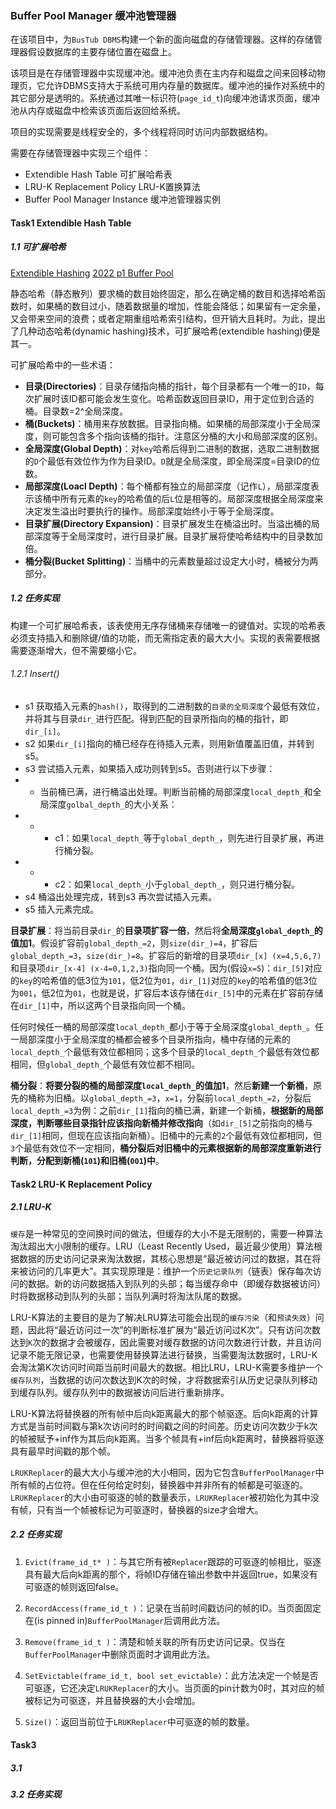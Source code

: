 ### Buffer Pool Manager 缓冲池管理器

在该项目中，为`BusTub DBMS`构建一个新的面向磁盘的存储管理器。这样的存储管理器假设数据库的主要存储位置在磁盘上。

该项目是在存储管理器中实现缓冲池。缓冲池负责在主内存和磁盘之间来回移动物理页，它允许DBMS支持大于系统可用内存量的数据库。缓冲池的操作对系统中的其它部分是透明的。系统通过其唯一标识符(`page_id_t`)向缓冲池请求页面，缓冲池从内存或磁盘中检索该页面后返回给系统。

项目的实现需要是线程安全的，多个线程将同时访问内部数据结构。

需要在存储管理器中实现三个组件：

* Extendible Hash Table 可扩展哈希表
* LRU-K Replacement Policy LRU-K置换算法
* Buffer Pool Manager Instance 缓冲池管理器实例

#### Task1 Extendible Hash Table

##### 1.1 可扩展哈希

[Extendible Hashing](https://www.geeksforgeeks.org/extendible-hashing-dynamic-approach-to-dbms/)
[2022 p1 Buffer Pool](https://blog.csdn.net/q2453303961/article/details/128153709?spm=1001.2014.3001.5502)

静态哈希（静态散列）要求桶的数目始终固定，那么在确定桶的数目和选择哈希函数时，如果桶的数目过小，随着数据量的增加，性能会降低；如果留有一定余量，又会带来空间的浪费；或者定期重组哈希索引结构，但开销大且耗时。为此，提出了几种动态哈希(dynamic hashing)技术，可扩展哈希(extendible hashing)便是其一。

可扩展哈希中的一些术语：

* **目录(Directories)**：目录存储指向桶的指针，每个目录都有一个唯一的`ID`，每次扩展时该ID都可能会发生变化。哈希函数返回目录ID，用于定位到合适的桶。目录数=2^全局深度。
* **桶(Buckets)**：桶用来存放数据。目录指向桶。如果桶的局部深度小于全局深度，则可能包含多个指向该桶的指针。注意区分桶的大小和局部深度的区别。
* **全局深度(Global Depth)**：对`key`哈希后得到二进制的数据，选取二进制数据的`D`个最低有效位作为作为目录ID。`D`就是全局深度，即全局深度=目录ID的位数。
* **局部深度(Loacl Depth)**：每个桶都有独立的局部深度（记作`L`），局部深度表示该桶中所有元素的`key`的哈希值的后`L`位是相等的。局部深度根据全局深度来决定发生溢出时要执行的操作。局部深度始终小于等于全局深度。
* **目录扩展(Directory Expansion)**：目录扩展发生在桶溢出时。当溢出桶的局部深度等于全局深度时，进行目录扩展。目录扩展将使哈希结构中的目录数加倍。
* **桶分裂(Bucket Splitting)**：当桶中的元素数量超过设定大小时，桶被分为两部分。

##### 1.2 任务实现

构建一个可扩展哈希表，该表使用无序存储桶来存储唯一的键值对。实现的哈希表必须支持插入和删除键/值的功能，而无需指定表的最大大小。实现的表需要根据需要逐渐增大，但不需要缩小它。

###### 1.2.1 Insert()

* s1 获取插入元素的`hash()`，取得到的二进制数的`目录的全局深度`个最低有效位，并将其与目录`dir_`进行匹配。得到匹配的目录所指向的桶的指针，即`dir_[i]`。
* s2 如果`dir_[i]`指向的桶已经存在待插入元素，则用新值覆盖旧值，并转到s5。
* s3 尝试插入元素，如果插入成功则转到s5。否则进行以下步骤：
* * 当前桶已满，进行桶溢出处理。判断当前桶的局部深度`local_depth_`和全局深度`golbal_depth_`的大小关系：
* * * c1：如果`local_depth_`等于`global_depth_`，则先进行目录扩展，再进行桶分裂。
* * * c2：如果`local_depth_`小于`global_depth_`，则只进行桶分裂。
* s4 桶溢出处理完成，转到s3 再次尝试插入元素。
* s5 插入元素完成。

**目录扩展**：将当前目录`dir_`的**目录项扩容一倍**，然后将**全局深度`global_depth_`的值加1**。假设扩容前`global_depth_=2`，则`size(dir_)=4`，扩容后`global_depth_=3`，`size(dir_)=8`。扩容后的新增的目录项`dir_[x] (x=4,5,6,7)`和目录项`dir_[x-4] (x-4=0,1,2,3)`指向同一个桶。因为(假设`x=5`)：`dir_[5]`对应的`key`的哈希值的低3位为`101`，低2位为`01`，`dir_[1]`对应的`key`的哈希值的低3位为`001`，低2位为`01`，也就是说，扩容后本该存储在`dir_[5]`中的元素在扩容前存储在`dir_[1]`中，所以这两个目录指向同一个桶。

任何时候任一桶的局部深度`local_depth_`都小于等于全局深度`global_depth_`。任一局部深度小于全局深度的桶都会被多个目录所指向，桶中存储的元素的`local_depth_`个最低有效位都相同；这多个目录的`local_depth_`个最低有效位都相同，但`global_depth_`个最低有效位都不相同。

**桶分裂**：**将要分裂的桶的局部深度`local_depth_`的值加1**，然后**新建一个新桶**，原先的桶称为旧桶。以`global_depth_=3`，`x=1`，分裂前`local_depth_=2`，分裂后`local_depth_=3`为例：之前`dir_[1]`指向的桶已满，新建一个新桶，**根据新的局部深度，判断哪些目录指针应该指向新桶并修改指向**（如`dir_[5]`之前指向的桶与`dir_[1]`相同，但现在应该指向新桶）。旧桶中的元素的`2`个最低有效位都相同，但`3`个最低有效位不一定相同，**桶分裂后对旧桶中的元素根据新的局部深度重新进行判断，分配到新桶(`101`)和旧桶(`001`)中**。

#### Task2 LRU-K Replacement Policy

##### 2.1 LRU-K

`缓存`是一种常见的空间换时间的做法，但缓存的大小不是无限制的，需要一种算法淘汰超出大小限制的缓存。LRU（Least Recently Used，最近最少使用）算法根据数据的历史访问记录来淘汰数据，其核心思想是“最近被访问过的数据，其在将来被访问的几率更大”。其实现原理是：维护一个`历史记录队列`（链表）保存每次访问的数据。新的访问数据插入到队列的头部；每当缓存命中（即缓存数据被访问）时将数据移动到队列的头部；当队列满时将淘汰队尾的数据。

LRU-K算法的主要目的是为了解决LRU算法可能会出现的`缓存污染`（和`预读失效`）问题，因此将“最近访问过一次”的判断标准扩展为“最近访问过K次”。只有访问次数达到`K`次的数据才会被缓存，因此需要对缓存数据的访问次数进行计数，并且访问记录不能无限记录，也需要使用替换算法进行替换，当需要淘汰数据时，LRU-K会淘汰第K次访问时间距当前时间最大的数据。相比LRU，LRU-K需要多维护一个`缓存队列`，当数据的访问次数达到K次的时候，才将数据索引从历史记录队列移动到缓存队列。缓存队列中的数据被访问后进行重新排序。

LRU-K算法将替换器的所有帧中后向k距离最大的那个帧驱逐。后向k距离的计算方式是当前时间戳与第k次访问时的时间戳之间的时间差。历史访问次数少于k次的帧被赋予+inf作为其后向k距离。当多个帧具有+inf后向k距离时，替换器将驱逐具有最早时间戳的那个帧。

`LRUKReplacer`的最大大小与缓冲池的大小相同，因为它包含`BufferPoolManager`中所有帧的占位符。但在任何给定时刻，替换器中并非所有的帧都是可驱逐的。`LRUKReplacer`的大小由可驱逐的帧的数量表示，`LRUKReplacer`被初始化为其中没有帧，只有当一个帧被标记为可驱逐时，替换器的size才会增大。

##### 2.2 任务实现

1. `Evict(frame_id_t* )`：与其它所有被`Replacer`跟踪的可驱逐的帧相比，驱逐具有最大后向k距离的那个，将帧ID存储在输出参数中并返回true，如果没有可驱逐的帧则返回false。

2. `RecordAccess(frame_id_t )`：记录在当前时间戳访问的帧的ID。当页面固定在(is pinned in)`BufferPoolManager`后调用此方法。

3. `Remove(frame_id_t )`：清楚和帧关联的所有历史访问记录。仅当在`BufferPoolManager`中删除页面时才调用此方法。

4. `SetEvictable(frame_id_t, bool set_evictable)`：此方法决定一个帧是否可驱逐，它还决定`LRUKReplacer`的大小。当页面的pin计数为0时，其对应的帧被标记为可驱逐，并且替换器的大小会增加。

5. `Size()`：返回当前位于`LRUKReplacer`中可驱逐的帧的数量。

#### Task3

##### 3.1

##### 3.2 任务实现
